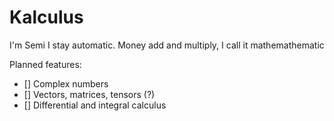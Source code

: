 # Kalculus

I'm Semi I stay automatic. Money add and multiply, I call it mathemathematic

Planned features:
- [] Complex numbers
- [] Vectors, matrices, tensors (?)
- [] Differential and integral calculus
